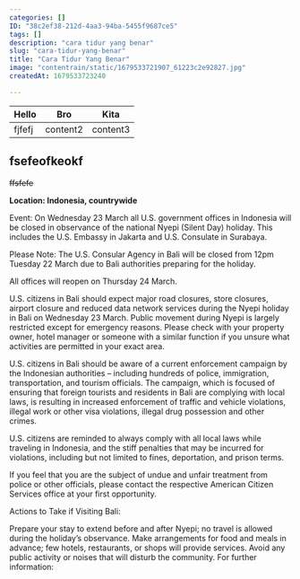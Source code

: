 ```yaml
---
categories: []
ID: "38c2ef38-212d-4aa3-94ba-5455f9687ce5"
tags: []
description: "cara tidur yang benar"
slug: "cara-tidur-yang-benar"
title: "Cara Tidur Yang Benar"
image: "contentrain/static/1679533721907_61223c2e92827.jpg"
createdAt: 1679533723240

---
```

|Hello|Bro|Kita|
|-|-|-|
|fjfefj|content2|content3|
## fsefeofkeokf
~~ffsfefe~~

**Location: Indonesia, countrywide**

Event: On Wednesday 23 March all U.S. government offices in Indonesia will be closed in observance of the national Nyepi (Silent Day) holiday. This includes the U.S. Embassy in Jakarta and U.S. Consulate in Surabaya.

Please Note: The U.S. Consular Agency in Bali will be closed from 12pm Tuesday 22 March due to Bali authorities preparing for the holiday.

All offices will reopen on Thursday 24 March.

U.S. citizens in Bali should expect major road closures, store closures, airport closure and reduced data network services during the Nyepi holiday in Bali on Wednesday 23 March. Public movement during Nyepi is largely restricted except for emergency reasons. Please check with your property owner, hotel manager or someone with a similar function if you unsure what activities are permitted in your exact area.

U.S. citizens in Bali should be aware of a current enforcement campaign by the Indonesian authorities – including hundreds of police, immigration, transportation, and tourism officials. The campaign, which is focused of ensuring that foreign tourists and residents in Bali are complying with local laws, is resulting in increased enforcement of traffic and vehicle violations, illegal work or other visa violations, illegal drug possession and other crimes.

U.S. citizens are reminded to always comply with all local laws while traveling in Indonesia, and the stiff penalties that may be incurred for violations, including but not limited to fines, deportation, and prison terms.

If you feel that you are the subject of undue and unfair treatment from police or other officials, please contact the respective American Citizen Services office at your first opportunity.

Actions to Take if Visiting Bali:

Prepare your stay to extend before and after Nyepi; no travel is allowed during the holiday’s observance.
Make arrangements for food and meals in advance; few hotels, restaurants, or shops will provide services.
Avoid any public activity or noises that will disturb the community.
For further information: 
